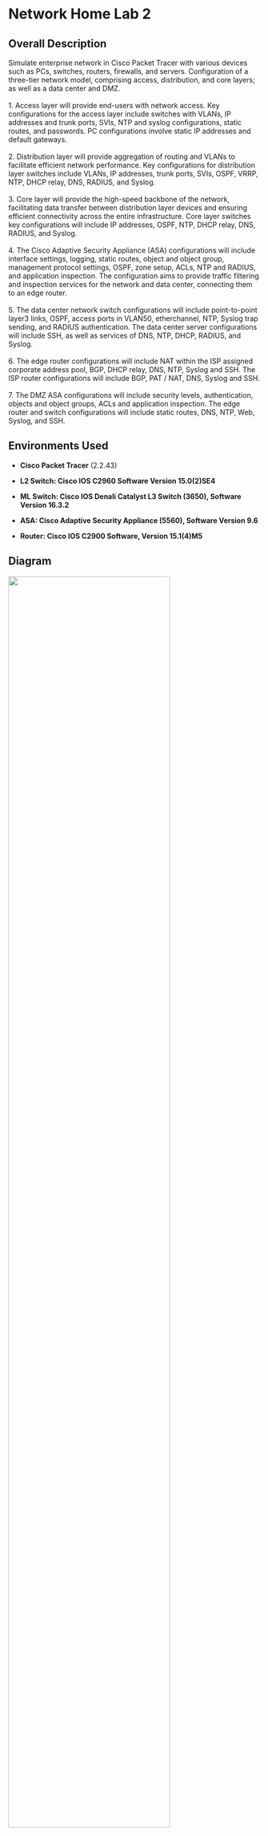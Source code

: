 <h1>Network Home Lab 2</h1>

<h2>Overall Description</h2>
Simulate enterprise network in Cisco Packet Tracer with various devices such as PCs, switches, routers, firewalls, and servers. Configuration of a three-tier network model, comprising access, distribution, and core layers; as well as a data center and DMZ. 
<br />
<br />
1. Access layer will provide end-users with network access. Key configurations for the access layer include switches with VLANs, IP addresses and trunk ports, SVIs, NTP and syslog configurations, static routes, and passwords. PC configurations involve static IP addresses and default gateways. 
<br />
<br />
2. Distribution layer will provide aggregation of routing and VLANs to facilitate efficient network performance. Key configurations for distribution layer switches include VLANs, IP addresses, trunk ports, SVIs, OSPF, VRRP, NTP, DHCP relay, DNS, RADIUS, and Syslog. 
<br />
<br />
3. Core layer will provide the high-speed backbone of the network, facilitating data transfer between distribution layer devices and ensuring efficient connectivity across the entire infrastructure. Core layer switches key configurations will include IP addresses, OSPF, NTP, DHCP relay, DNS, RADIUS, and Syslog. 
<br />
<br />
4. The Cisco Adaptive Security Appliance (ASA) configurations will include  interface settings, logging, static routes, object and object group, management protocol settings, OSPF, zone setup, ACLs, NTP and RADIUS, and application inspection. The configuration aims to provide traffic filtering and inspection services for the network and data center, connecting them to an edge router. 
<br />
<br />
5. The data center network switch configurations will include point-to-point layer3 links, OSPF, access ports in VLAN50, etherchannel, NTP, Syslog trap sending, and RADIUS authentication. The data center server configurations will include SSH, as well as services of DNS, NTP, DHCP, RADIUS, and Syslog.
<br />
<br />
6. The edge router configurations will include NAT within the ISP assigned corporate address pool, BGP, DHCP relay, DNS, NTP, Syslog and SSH. The ISP router configurations will include BGP, PAT / NAT, DNS, Syslog and SSH.
<br />
<br />
7. The DMZ ASA configurations will include security levels, authentication, objects and object groups, ACLs and application inspection. The edge router and switch configurations will include static routes, DNS, NTP, Web, Syslog, and SSH.

<h2>Environments Used </h2>

- <b>Cisco Packet Tracer</b> (2.2.43) <br />

- <b>L2 Switch: Cisco IOS C2960 Software Version 15.0(2)SE4</b>  <br />

- <b>ML Switch: Cisco IOS Denali Catalyst L3 Switch (3650), Software Version 16.3.2</b> <br />

- <b>ASA: Cisco Adaptive Security Appliance (5560), Software Version 9.6 </b> <br />

- <b>Router: Cisco IOS C2900 Software, Version 15.1(4)M5</b>  <br />

<h2>Diagram </h2>
<img src="https://i.imgur.com/avTa2kJ.png" height="80%" width="80%" />

<h2>Walk-through:</h2>
<p align="center">
 
[Download Cisco Packet Tracer](https://skillsforall.com/resources/lab-downloads?courseLang=en-US 
)<br />

<br />
<br />
Drag and drop devices as seen in the diagram. Connect devices with appropriate cabling. Label interfaces: <br/>
<img src="https://i.imgur.com/Fu9iR6x.png" height="80%" width="80%" />
<h3> 1. Access Layer </h3>
<h4>  A. PCs </h4>
Default gateways and DNS service for all PCs. IP addresses for testing PC1 & 4. (DHCP service is later)
<img src="https://i.imgur.com/9CYG2OR.png" height="80%" width="80%" />
<h4> B. Access Switches </h4>
Hostname and password
Vlans, vlan interfaces, trunk and access ports, unused interfaces native vlans, IP addresses
Mgmt interface
DHCP
NTP
Syslog
<h3> 2. Distribution Layer</h3>
<h4> A. Distribution Switches</h4>
Hostname and password
Interfaces, Vlans, vlan interfaces, descriptions, Ip addresses, trunk ports
OSPF
VRRP
NTP
DHCP relay
DNS
RADIUS
Syslog
<h3>3. Core Layer</h3>
<h4> A. Core Switches</h4>
See configuration file for process
<h3>4. Cisco ASA</h3>
Hostname and password
Interfaces, description, nameif, security level, ip address
Syslog
Default and static routes
Objects and object groups
ICMMp ECHO permit inside | across networks
SSH
OSPF
Authentication
Security zones
ACLs out-to-in and in-to-out
NTP
RADIUS
<h3>5. Data Center</h3>
<h4> A. Switch</h4>
Hostname and password
point-to-point layer3 links
OSPF
access ports in VLAN50
Etherchannel
NTP
Syslog trap sending
RADIUS authentication
<h4> B. Server</h4>
SSH
Services: DNS, NTP, DHCP, RADIUS, and Syslog
<h3>6. Edge Router and ISPs</h3>
<h4> A. Edge router</h4>
Hostname and password
Username and password privileged exec mode
Interfaces, ip addresses, descriptions
NAT / PAT, ACLs
Static routes
BGP
NTP
Syslog
DNS
SSH, VTY access list
<h4> B. ISP router</h4>
Hostname and password
interfaces, ip addresses, descriptions
BGP
NAT
DNS
<h3>7. DMZ</h3>
<h4> A. ASA </h4>
Hostname and password
Interfaces, description, nameif, security level, ip address
AAA
Default and static routes
Objects and object groups
SSH
ACLs out-to-in and in-to-out
NTP
Syslog
Traffic inspection
Security zones
<h4> B. Switch</h4>
Hostname and password
Username and password privilege exec mode and SSH, line console
interfaces , descriptions, ip addresses
Vlan interface, vlan name, VTP, and SVI port
Static default route
NTP
DNS
Syslog
<h4>C. Server </h4>
NTP
DNS
Web
Syslog
